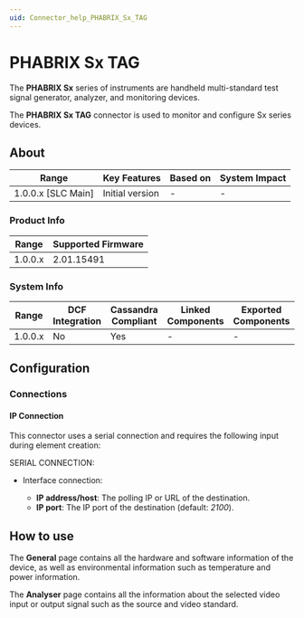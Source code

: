 ```yaml
---
uid: Connector_help_PHABRIX_Sx_TAG
---
```


# PHABRIX Sx TAG

The **PHABRIX Sx** series of instruments are handheld multi-standard test signal generator, analyzer, and monitoring devices.

The **PHABRIX Sx TAG** connector is used to monitor and configure Sx series devices.

## About

| Range                | Key Features     | Based on     | System Impact     |
|----------------------|------------------|--------------|-------------------|
| 1.0.0.x [SLC Main]   | Initial version  | -            | -                 |

### Product Info

| Range     | Supported Firmware     |
|-----------|------------------------|
| 1.0.0.x   | 2.01.15491             |

### System Info

| Range     | DCF Integration     | Cassandra Compliant     | Linked Components     | Exported Components     |
|-----------|---------------------|-------------------------|-----------------------|-------------------------|
| 1.0.0.x   | No                  | Yes                     | -                     | -                       |

## Configuration

### Connections

#### IP Connection

This connector uses a serial connection and requires the following input during element creation:

SERIAL CONNECTION:

- Interface connection:

  - **IP address/host**: The polling IP or URL of the destination.
  - **IP port**: The IP port of the destination (default: *2100*).

## How to use

The **General** page contains all the hardware and software information of the device, as well as environmental information such as temperature and power information.

The **Analyser** page contains all the information about the selected video input or output signal such as the source and video standard.
